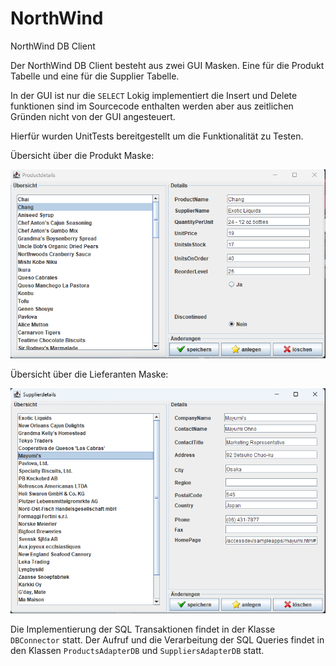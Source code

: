 # NorthWind
NorthWind DB Client

Der NorthWind DB Client besteht aus zwei GUI Masken.
Eine für die Produkt Tabelle und eine für die Supplier Tabelle.

In der GUI ist nur die `SELECT` Lokig implementiert die Insert und Delete funktionen sind im Sourcecode enthalten werden aber aus zeitlichen Gründen nicht von der GUI angesteuert.

Hierfür wurden UnitTests bereitgestellt um die Funktionalität zu Testen.

Übersicht über die Produkt Maske:

![](assets/productdetails.png)

Übersicht über die Lieferanten Maske:

![](assets/supplierdetails.png)

Die Implementierung der SQL Transaktionen findet in der Klasse `DBConnector` statt.
Der Aufruf und die Verarbeitung der SQL Queries findet in den Klassen `ProductsAdapterDB` und `SuppliersAdapterDB` statt.